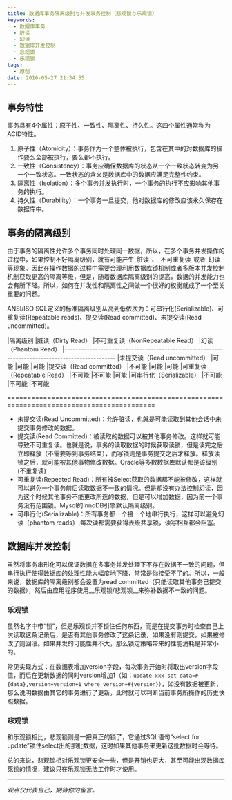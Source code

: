 ```yaml
---
title: 数据库事务隔离级别与并发事务控制（悲观锁与乐观锁）
keywords:
  - 数据库事务
  - 脏读
  - 幻读
  - 数据库并发控制
  - 悲观锁
  - 乐观锁
tags:
  - 原创
date: 2016-05-27 21:34:55
---
```


## 事务特性
事务具有4个属性：原子性、一致性、隔离性、持久性。这四个属性通常称为ACID特性。

1. 原子性（Atomicity）：事务作为一个整体被执行，包含在其中的对数据库的操作要么全部被执行，要么都不执行。
2. 一致性（Consistency）：事务应确保数据库的状态从一个一致状态转变为另一个一致状态。一致状态的含义是数据库中的数据应满足完整性约束。
3. 隔离性（Isolation）：多个事务并发执行时，一个事务的执行不应影响其他事务的执行。
4. 持久性（Durability）：一个事务一旦提交，他对数据库的修改应该永久保存在数据库中。

## 事务的隔离级别
由于事务的隔离性允许多个事务同时处理同一数据，所以，在多个事务并发操作的过程中，如果控制不好隔离级别，就有可能产生_脏读_、_不可重复读_或者_幻读_等现象。因此在操作数据的过程中需要合理利用数据库锁机制或者多版本并发控制机制获取更高的隔离等级，但是，随着数据库隔离级别的提高，数据的并发能力也会有所下降。所以，如何在并发性和隔离性之间做一个很好的权衡就成了一个至关重要的问题。

ANSI/ISO SQL定义的标准隔离级别从高到低依次为：可串行化(Serializable)、可重复读(Repeatable reads)、提交读(Read committed)、未提交读(Read uncommitted)。

|隔离级别     				|脏读（Dirty Read） |不可重复读（NonRepeatable Read） |幻读（Phantom Read）
|------------------------------------------------------------------------------------------------
|未提交读（Read uncommitted）  |可能		       |可能							   |可能
|提交读（Read committed）		 |不可能			   |可能						       |可能
|可重复读（Repeatable Read）   |不可能			   |不可能						   |可能
|可串行化（Serializable）		 |不可能			   |不可能						   |不可能

===========================================================================================

* 未提交读(Read Uncommitted)：允许脏读，也就是可能读取到其他会话中未提交事务修改的数据。
* 提交读(Read Committed)：被读取的数据可以被其他事务修改。这样就可能导致不可重复读。也就是说，事务的读取数据的时候获取读锁，但是读完之后立即释放（不需要等到事务结束），而写锁则是事务提交之后才释放。释放读锁之后，就可能被其他事物修改数据。Oracle等多数数据库默认都是该级别 (不重复读)
* 可重复读(Repeated Read)：所有被Select获取的数据都不能被修改，这样就可以避免一个事务前后读取数据不一致的情况。但是却没有办法控制幻读，因为这个时候其他事务不能更改所选的数据，但是可以增加数据，因为前一个事务没有范围锁。Mysql的InnoDB引擎默认隔离级别。
* 可串行化(Serializable)：所有事务都一个接一个地串行执行，这样可以避免幻读（phantom reads）,每次读都需要获得表级共享锁，读写相互都会阻塞。

## 数据库并发控制
虽然将事务串形化可以保证数据在多事务并发处理下不存在数据不一致的问题，但串行执行使得数据库的处理性能大幅度地下降，常常是你接受不了的。所以，一般来说，数据库的隔离级别都会设置为read committed（只能读取其他事务已提交的数据），然后由应用程序使用__乐观锁/悲观锁__来弥补数据不一致的问题。

### 乐观锁
虽然名字中带“锁”，但是乐观锁并不锁住任何东西，而是在提交事务时检查自己上次读取这条记录后，是否有其他事务修改了这条记录，如果没有则提交，如果被修改了则回滚。如果并发的可能性并不大，那么锁定策略带来的性能消耗是非常小的。

常见实现方式：在数据表增加version字段，每次事务开始时将取出version字段值，而后在更新数据的同时version增加1（如：`update xxx set data=#{data},version=version+1 where version=#{version}`），如没有数据被更新，那么说明数据由其它的事务进行了更新，此时就可以判断当前事务所操作的历史快照数据。

### 悲观锁
和乐观锁相比，悲观锁则是一把真正的锁了，它通过SQL语句“select for update”锁住select出的那批数据，这时如果其他事务来更新这批数据时会等待。

总的来说，悲观锁相对乐观锁更安全一些，但是开销也更大，甚至可能出现数据库死锁的情况，建议只在乐观锁无法工作时才使用。

-----

*观点仅代表自己，期待你的留言。*